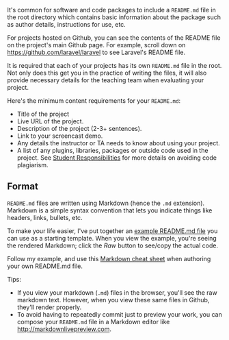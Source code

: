 It's common for software and code packages to include a `README.md` file in the root directory which contains basic information about the package such as author details, instructions for use, etc.

For projects hosted on Github, you can see the contents of the README file on the project's main Github page. For example, scroll down on <https://github.com/laravel/laravel> to see Laravel's README file.

It is required that each of your projects has its own `README.md` file in the root. Not only does this get you in the practice of writing the files, it will also provide necessary details for the teaching team when evaluating your project.

Here's the minimum content requirements for your `README.md`:

* Title of the project
* Live URL of the project.
* Description of the project (2-3+ sentences).
* Link to your screencast demo.
* Any details the instructor or TA needs to know about using your project.
* A list of any plugins, libraries, packages or outside code used in the project. See [Student Responsibilities](/Student_Responsibilities) for more details on avoiding code plagiarism.




## Format
`README.md` files are written using Markdown (hence the `.md` extension). Markdown is a simple syntax convention that lets you indicate things like headers, links, bullets, etc.

To make your life easier, I've put together an [example README.md file](https://gist.github.com/susanBuck/d5173196babd1cedfd06) you can use as a starting template. When you view the example, you're seeing the rendered Markdown; click the *Raw* button to see/copy the actual code.

Follow my example, and use this [Markdown cheat sheet](https://github.com/adam-p/markdown-here/wiki/Markdown-Cheatsheet) when authoring your own README.md file.

Tips:

+ If you view your markdown (`.md`) files in the browser, you'll see the raw markdown text. However, when you view these same files in Github, they'll render properly.
+ To avoid having to repeatedly commit just to preview your work, you can compose your `README.md` file in a Markdown editor like <http://markdownlivepreview.com>.
